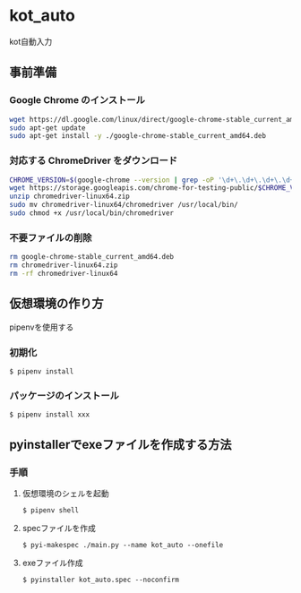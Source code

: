 # kot_auto

kot自動入力

## 事前準備

### Google Chrome のインストール

```bash
wget https://dl.google.com/linux/direct/google-chrome-stable_current_amd64.deb
sudo apt-get update
sudo apt-get install -y ./google-chrome-stable_current_amd64.deb
```

### 対応する ChromeDriver をダウンロード

```bash
CHROME_VERSION=$(google-chrome --version | grep -oP '\d+\.\d+\.\d+\.\d+')
wget https://storage.googleapis.com/chrome-for-testing-public/$CHROME_VERSION/linux64/chromedriver-linux64.zip
unzip chromedriver-linux64.zip
sudo mv chromedriver-linux64/chromedriver /usr/local/bin/
sudo chmod +x /usr/local/bin/chromedriver
```

### 不要ファイルの削除

```bash
rm google-chrome-stable_current_amd64.deb
rm chromedriver-linux64.zip
rm -rf chromedriver-linux64
```

## 仮想環境の作り方

pipenvを使用する

### 初期化

    $ pipenv install

### パッケージのインストール

    $ pipenv install xxx

## pyinstallerでexeファイルを作成する方法

### 手順

1. 仮想環境のシェルを起動

    ```
    $ pipenv shell
    ```

2. specファイルを作成

    ``` 
    $ pyi-makespec ./main.py --name kot_auto --onefile
    ```

3. exeファイル作成

    ```
    $ pyinstaller kot_auto.spec --noconfirm
    ```
